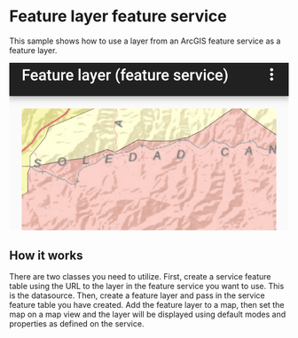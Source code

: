 # Feature layer feature service
This sample shows how to use a layer from an ArcGIS feature service as a feature layer.

![Feature Layer Feature Service](feature-layer-feature-service.png)

## How it works

There are two classes you need to utilize. First, create a service feature table using the URL to the layer in the feature service you want to use. This is the datasource. Then, create a feature layer and pass in the service feature table you have created. Add the feature layer to a map, then set the map on a  map view and the layer will be displayed using  default modes and properties as defined on the service.
